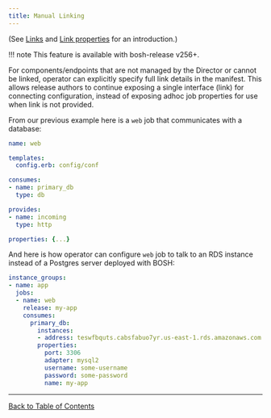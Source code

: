 ```yaml
---
title: Manual Linking
---
```


(See [Links](links.md) and [Link properties](links-properties.md) for an introduction.)

!!! note
    This feature is available with bosh-release v256+.

For components/endpoints that are not managed by the Director or cannot be linked, operator can explicitly specify full link details in the manifest. This allows release authors to continue exposing a single interface (link) for connecting configuration, instead of exposing adhoc job properties for use when link is not provided.

From our previous example here is a `web` job that communicates with a database:

```yaml
name: web

templates:
  config.erb: config/conf

consumes:
- name: primary_db
  type: db

provides:
- name: incoming
  type: http

properties: {...}
```

And here is how operator can configure `web` job to talk to an RDS instance instead of a Postgres server deployed with BOSH:

```yaml
instance_groups:
- name: app
  jobs:
  - name: web
    release: my-app
    consumes:
      primary_db:
        instances:
        - address: teswfbquts.cabsfabuo7yr.us-east-1.rds.amazonaws.com
        properties:
          port: 3306
          adapter: mysql2
          username: some-username
          password: some-password
          name: my-app
```

---
[Back to Table of Contents](index.md#deployment-config)
